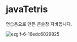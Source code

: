 # javaTetris
연습용으로 만든 콘솔창 자바입니다.

![ezgif-6-16edc6029825](https://user-images.githubusercontent.com/85796402/142031295-e728334c-13aa-4d72-a71a-8f8d766f26f7.gif)
